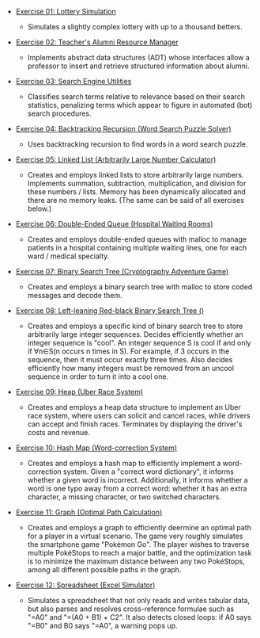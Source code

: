 * [Exercise 01: Lottery Simulation](tarefa01)
  * Simulates a slightly complex lottery with up to a thousand betters.

* [Exercise 02: Teacher's Alumni Resource Manager](tarefa02)
  * Implements abstract data structures (ADT) whose interfaces allow a professor to insert and retrieve structured information about alumni.

* [Exercise 03: Search Engine Utilities](tarefa03)
  * Classifies search terms relative to relevance based on their search statistics, penalizing terms which appear to figure in automated (bot) search procedures.

* [Exercise 04: Backtracking Recursion (Word Search Puzzle Solver)](tarefa04)
  * Uses backtracking recursion to find words in a word search puzzle.

* [Exercise 05: Linked List (Arbitrarily Large Number Calculator)](tarefa05)
  * Creates and employs linked lists to store arbitrarily large numbers. Implements summation, subtraction, multiplication, and division for these numbers / lists. Memory has been dynamically allocated and there are no memory leaks. (The same can be said of all exercises below.)

* [Exercise 06: Double-Ended Queue (Hospital Waiting Rooms)](tarefa06)
  * Creates and employs double-ended queues with malloc to manage patients in a hospital containing multiple waiting lines, one for each ward / medical specialty.

* [Exercise 07: Binary Search Tree (Cryptography Adventure Game)](tarefa07)
  * Creates and employs a binary search tree with malloc to store coded messages and decode them.

* [Exercise 08: Left-leaning Red-black Binary Search Tree ()](tarefa08)
  * Creates and employs a specific kind of binary search tree to store arbitrarily large integer sequences. Decides efficiently whether an integer sequence is "cool". An integer sequence S is cool if and only if ∀n∈S(n occurs n times in S). For example, if 3 occurs in the sequence, then it must occur exactly three times. Also decides efficiently how many integers must be removed from an uncool sequence in order to turn it into a cool one.

* [Exercise 09: Heap (Uber Race System)](tarefa09)
  * Creates and employs a heap data structure to implement an Uber race system, where users can solicit and cancel races, while drivers can accept and finish races. Terminates by displaying the driver's costs and revenue.

* [Exercise 10: Hash Map (Word-correction System)](tarefa10)
  * Creates and employs a hash map to efficiently implement a word-correction system. Given a "correct word dictionary", it informs whether a given word is incorrect. Additionally, it informs whether a word is one typo away from a correct word: whether it has an extra character, a missing character, or two switched characters.

* [Exercise 11: Graph (Optimal Path Calculation)](tarefa11)
  * Creates and employs a graph to efficiently deermine an optimal path for a player in a virtual scenario. The game very roughly simulates the smartphone game "Pokémon Go". The player wishes to traverse multiple PokéStops to reach a major battle, and the optimization task is to minimize the maximum distance between any two PokéStops, among all different possible paths in the graph.

* [Exercise 12: Spreadsheet (Excel Simulator)](tarefa12)
  * Simulates a spreadsheet that not only reads and writes tabular data, but also parses and resolves cross-reference formulae such as "=A0" and "=(A0 + B1) + C2". It also detects closed loops: if A0 says "=B0" and B0 says "=A0", a warning pops up.
